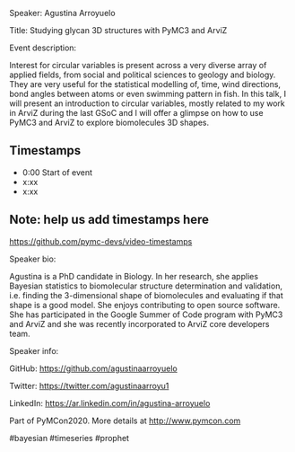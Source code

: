 
Speaker: Agustina Arroyuelo

Title:  Studying glycan 3D structures with PyMC3 and ArviZ


Event description:

Interest for circular variables is present across a very diverse array of applied fields, from social and political sciences to geology and biology. They are very useful for the statistical modelling of, time, wind directions, bond angles between atoms or even swimming pattern in fish. In this talk, I will present an introduction to circular variables, mostly related to my work in ArviZ during the last GSoC and I will offer a glimpse on how to use PyMC3 and ArviZ to explore biomolecules 3D shapes.


## Timestamps
- 0:00 Start of event
- x:xx 
- x:xx

## Note: help us add timestamps here
https://github.com/pymc-devs/video-timestamps

Speaker bio:

Agustina is a PhD candidate in Biology. In her research, she applies Bayesian statistics to biomolecular structure determination and validation, i.e. finding the 3-dimensional shape of biomolecules and evaluating if that shape is a good model. She enjoys contributing to open source software. She has participated in the Google Summer of Code program with PyMC3 and ArviZ and she was recently incorporated to ArviZ core developers team.

Speaker info: 

GitHub: https://github.com/agustinaarroyuelo 

Twitter: https://twitter.com/agustinaarroyu1

LinkedIn: https://ar.linkedin.com/in/agustina-arroyuelo

Part of PyMCon2020. 
More details at http://www.pymcon.com  

#bayesian #timeseries #prophet
